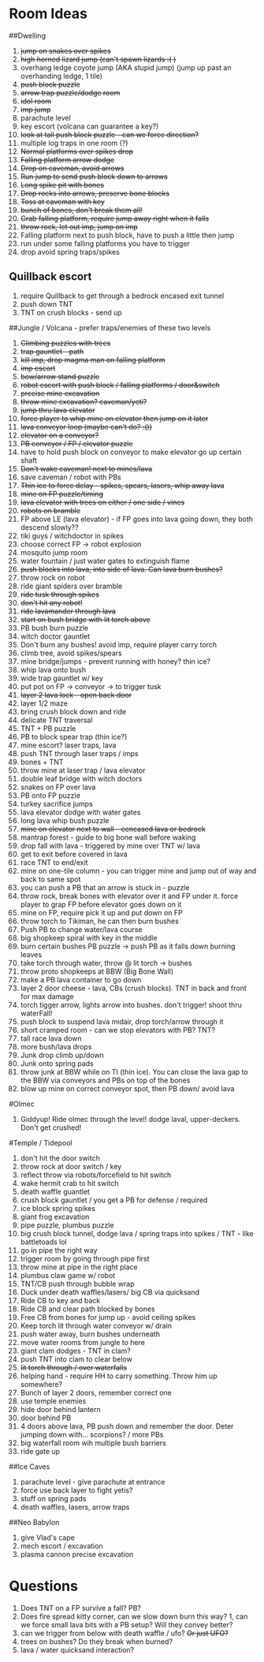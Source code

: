 # Room Ideas
##Dwelling
1. ~~jump on snakes over spikes~~
1. ~~high horned lizard jump (can't spawn lizards :( )~~
1. overhang ledge coyote jump (AKA stupid jump) (jump up past an overhanding ledge, 1 tile)
1. ~~push block puzzle~~
1. ~~arrow trap puzzle/dodge room~~
1. ~~idol room~~
1. ~~imp jump~~
1. parachute level
1. key escort (volcana can guarantee a key?)
1. ~~look at tall push block puzzle - can we force direction?~~
1. multiple log traps in one room (?)
1. ~~Normal platforms over spikes drop~~
1. ~~Falling platform arrow dodge~~
1. ~~Drop on caveman, avoid arrows~~
1. ~~Run jump to send push block down to arrows~~
1. ~~Long spike pit with bones~~
1. ~~Drop rocks into arrows, preserve bone blocks~~
1. ~~Toss at caveman with key~~
1. ~~bunch of bones, don't break them all!~~
1. ~~Grab falling platform, require jump away right when it falls~~
1. ~~throw rock, let out imp, jump on imp~~
1. Falling platform next to push block, have to push a little then jump
1. run under some falling platforms you have to trigger
1. drop avoid spring traps/spikes

## Quillback escort
1. require Quillback to get through a bedrock encased exit tunnel
1. push down TNT
1. TNT on crush blocks - send up

##Jungle / Volcana - prefer traps/enemies of these two levels
1. ~~Climbing puzzles with trees~~
1. ~~trap gauntlet - path~~
1. ~~kill imp, drop magma man on falling platform~~
1. ~~imp escort~~
1. ~~bow/arrow stand puzzle~~
1. ~~robot escort with push block / falling platforms / door&switch~~
1. ~~precise mine excavation~~
1. ~~throw mine excavation? caveman/yeti?~~
1. ~~jump thru lava elevator~~
1. ~~force player to whip mine on elevator then jump on it later~~
1. ~~lava conveyor loop (maybe can't do? :())~~
1. ~~elevator on a conveyor?~~
1. ~~PB conveyor / FP / elevator puzzle~~
1.   have to hold push block on conveyor to make elevator go up certain shaft
1. ~~Don't wake caveman! next to mines/lava~~
1. save caveman / robot with PBs
1. ~~Thin ice to force delay - spikes, spears, lasers, whip away lava~~
1. ~~mine on FP puzzle/timing~~
1. ~~lava elevator with trees on either / one side / vines~~
1. ~~robots on bramble~~
1. FP above LE (lava elevator) - if FP goes into lava going down, they both descend slowly??
1. tiki guys / witchdoctor in spikes
1. choose correct FP -> robot explosion
1. mosquito jump room
1. water fountain / just water gates to extinguish flame
1. ~~push blocks into lava, into side of lava. Can lava burn bushes?~~
1. throw rock on robot
1. ride giant spiders over bramble
1. ~~ride tusk through spikes~~
1. ~~don't hit any robot!~~
1. ~~ride lavamander through lava~~
1. ~~start on bush bridge with lit torch above~~
1. PB bush burn puzzle
1. witch doctor gauntlet
1. Don't burn any bushes! avoid imp, require player carry torch
1. climb tree, avoid spikes/spears
1. mine bridge/jumps - prevent running with honey? thin ice?
1. whip lava onto bush
1. wide trap gauntlet w/ key
1. put pot on FP -> conveyor -> to trigger tusk
1. ~~layer 2 lava lock - open back door~~
1. layer 1/2 maze
1. bring crush block down and ride
1. delicate TNT traversal
1. TNT + PB puzzle
1. PB to block spear trap (thin ice?)
1. mine escort? laser traps, lava
1. push TNT through laser traps / imps
1. bones + TNT
1. throw mine at laser trap / lava elevator
1. double leaf bridge with witch doctors
1. snakes on FP over lava
1. PB onto FP puzzle
1. turkey sacrifice jumps
1. lava elevator dodge with water gates
1. long lava whip bush puzzle
1. ~~mine on elevator next to wall - eencased lava or bedrock~~
1. mantrap forest - guide to big bone wall before waking
1. drop fall with lava - triggered by mine over TNT w/ lava
1. get to exit before covered in lava
1. race TNT to end/exit
1. mine on one-tile column - you can trigger mine and jump out of way and back to same spot
1. you can push a PB that an arrow is stuck in - puzzle
1. throw rock, break bones with elevator over it and FP under it. force player to grap FP before elevator goes down on it
1. mine on FP, require pick it up and put down on FP
1. throw torch to Tikiman, he can then burn bushes
1. Push PB to change water/lava course
1. big shopkeep spiral with key in the middle
1. burn certain bushes PB puzzle -> push PB as it falls down burning leaves
1. take torch through water, throw @ lit torch -> bushes
1. throw proto shopkeeps at BBW (Big Bone Wall)
1. make a PB lava container to go down
1. layer 2 door cheese - lava, CBs (crush blocks). TNT in back and front for max damage
1. torch tigger arrow, lights arrow into bushes. don't trigger! shoot thru waterFall!
1. push block to suspend lava midair, drop torch/arrow through it
1. short cramped room - can we stop elevators with PB? TNT?
1. tall race lava down
1. more bush/lava drops
1. Junk drop climb up/down
1. Junk onto spring pads
1. throw junk at BBW while on TI (thin ice). You can close the lava gap to the BBW via conveyors and PBs on top of the bones
1. blow up mine on correct conveyor spot, then PB down/ avoid lava

#Olmec
1. Giddyup! Ride olmec through the level! dodge laval, upper-deckers. Don't get crushed!

#Temple / Tidepool
1. don't hit the door switch
1. throw rock at door switch / key
1. reflect throw via robots/forcefield to hit switch
1. wake hermit crab to hit switch
1. death waffle guantlet
1. crush block gauntlet / you get a PB for defense / required
1. ice block spring spikes
1. giant frog excavation
1. pipe puzzle, plumbus puzzle
1. big crush block tunnel, dodge lava / spring traps into spikes / TNT - like battletoads lol
1. go in pipe the right way
1. trigger room by going through pipe first
1. throw mine at pipe in the right place
1. plumbus claw game w/ robot
1. TNT/CB push through bubble wrap
1. Duck under death waffles/lasers/ big CB via quicksand
1. Ride CB to key and back
1. Ride CB and clear path blocked by bones
1. Free CB from bones for jump up - avoid ceiling spikes
1. Keep torch lit through water conveyor w/ drain
1. push water away, burn bushes underneath
1. move water rooms from jungle to here
1. giant clam dodges - TNT in clam?
1. push TNT into clam to clear below
1. ~~lit torch through / over waterfalls~~
1. helping hand - require HH to carry something. Throw him up somewhere?
1. Bunch of layer 2 doors, remember correct one
1. use temple enemies
1. hide door behind lantern
1. door behind PB
1. 4 doors above lava, PB push down and remember the door. Deter jumping down with... scorpions? / more PBs
1. big waterfall room wih multiple bush barriers
1. ride gate up

##Ice Caves
1. parachute level - give parachute at entrance
1. force use back layer to fight yetis?
1. stuff on spring pads
1. death waffles, lasers, arrow traps

##Neo Babylon
1. give Vlad's cape
1. mech escort / excavation
1. plasma cannon precise excavation

# Questions
1. Does TNT on a FP survive a fall? PB?
1. Does fire spread kitty corner, can we slow down burn this way?
1, can we force small lava bits with a PB setup? Will they convey better?
1. can we trigger from below with death waffle / ufo? ~~Or just UFO?~~
1. trees on bushes? Do they break when burned?
1. lava / water quicksand interaction?
